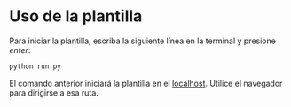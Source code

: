 # Uso de la plantilla

Para iniciar la plantilla, escriba la siguiente línea en la terminal y presione _enter_:

```sh
python run.py
```

El comando anterior iniciará la plantilla en el [localhost](http://127.0.0.1:8000). Utilice el navegador para dirigirse a esa ruta.
